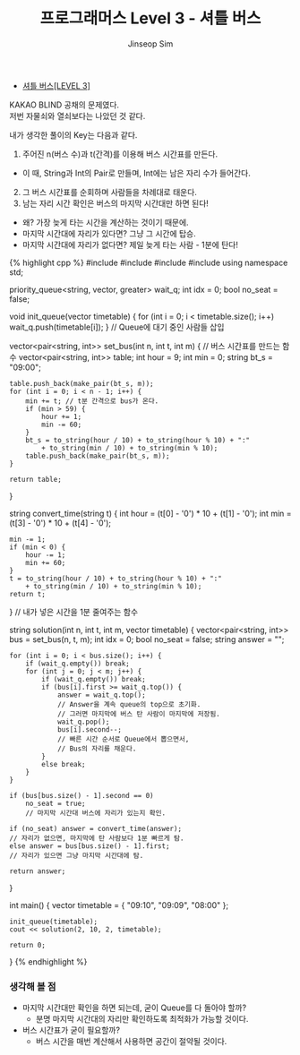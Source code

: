 ﻿---
layout: post
title: "프로그래머스 Level 3 - 셔틀 버스"
categories: Programmers
tags: [cpp]
author:
  - Jinseop Sim
---

- [셔틀 버스[LEVEL 3]](https://school.programmers.co.kr/learn/courses/30/lessons/17678)  

KAKAO BLIND 공채의 문제였다.  
저번 자물쇠와 열쇠보다는 나았던 것 같다.  

내가 생각한 풀이의 Key는 다음과 같다.  
1. 주어진 n(버스 수)과 t(간격)를 이용해 버스 시간표를 만든다.
  - 이 때, String과 Int의 Pair로 만들며, Int에는 남은 자리 수가 들어간다.
2. 그 버스 시간표를 순회하며 사람들을 차례대로 태운다.
3. 남는 자리 시간 확인은 버스의 마지막 시간대만 하면 된다!
  - 왜? 가장 늦게 타는 시간을 계산하는 것이기 때문에.
  - 마지막 시간대에 자리가 있다면? 그냥 그 시간에 탑승.
  - 마지막 시간대에 자리가 없다면? 제일 늦게 타는 사람 - 1분에 탄다!

{% highlight cpp %}
#include <iostream>
#include <vector>
#include <string>
#include <queue>
using namespace std;

priority_queue<string, vector<string>, greater<string>> wait_q;
int idx = 0;
bool no_seat = false;

void init_queue(vector<string> timetable) {
    for (int i = 0; i < timetable.size(); i++)
        wait_q.push(timetable[i]);
} // Queue에 대기 중인 사람들 삽입

vector<pair<string, int>> set_bus(int n, int t, int m) {
    // 버스 시간표를 만드는 함수
    vector<pair<string, int>> table; 
    int hour = 9;
    int min = 0;
    string bt_s = "09:00";

    table.push_back(make_pair(bt_s, m));
    for (int i = 0; i < n - 1; i++) {
        min += t; // t분 간격으로 bus가 온다.
        if (min > 59) {
            hour += 1;
            min -= 60;
        }
        bt_s = to_string(hour / 10) + to_string(hour % 10) + ":"
            + to_string(min / 10) + to_string(min % 10);
        table.push_back(make_pair(bt_s, m));
    }

    return table;
}

string convert_time(string t) {
    int hour = (t[0] - '0') * 10 + (t[1] - '0');
    int min = (t[3] - '0') * 10 + (t[4] - '0');
    
    min -= 1;
    if (min < 0) {
        hour -= 1;
        min += 60;
    }
    t = to_string(hour / 10) + to_string(hour % 10) + ":"
        + to_string(min / 10) + to_string(min % 10);
    return t;
} // 내가 넣은 시간을 1분 줄여주는 함수

string solution(int n, int t, int m, vector<string> timetable) {
    vector<pair<string, int>> bus = set_bus(n, t, m);
    int idx = 0;
    bool no_seat = false;
    string answer = "";

    for (int i = 0; i < bus.size(); i++) {
        if (wait_q.empty()) break;
        for (int j = 0; j < m; j++) {
            if (wait_q.empty()) break;
            if (bus[i].first >= wait_q.top()) {
                answer = wait_q.top();
                // Answer을 계속 queue의 top으로 초기화.
                // 그러면 마지막에 버스 탄 사람이 마지막에 저장됨.
                wait_q.pop();
                bus[i].second--;
                // 빠른 시간 순서로 Queue에서 뽑으면서,
                // Bus의 자리를 채운다.
            }
            else break;
        }
    }

    if (bus[bus.size() - 1].second == 0)
        no_seat = true;
        // 마지막 시간대 버스에 자리가 있는지 확인.

    if (no_seat) answer = convert_time(answer);
    // 자리가 없으면, 마지막에 탄 사람보다 1분 빠르게 탐.
    else answer = bus[bus.size() - 1].first;
    // 자리가 있으면 그냥 마지막 시간대에 탐.

    return answer;
}

int main() {
    vector<string> timetable = { "09:10", "09:09", "08:00" };

    init_queue(timetable);
    cout << solution(2, 10, 2, timetable);

    return 0;
}
{% endhighlight %}

### 생각해 볼 점

- 마지막 시간대만 확인을 하면 되는데, 굳이 Queue를 다 돌아야 할까?
    - 분명 마지막 시간대의 자리만 확인하도록 최적화가 가능할 것이다.
- 버스 시간표가 굳이 필요할까?
    - 버스 시간을 매번 계산해서 사용하면 공간이 절약될 것이다.